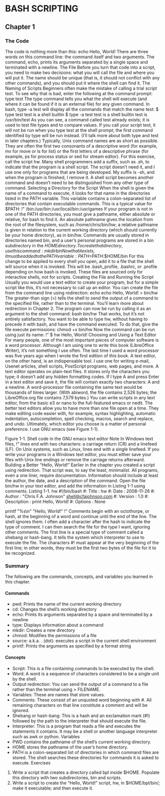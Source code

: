 # BASH SCRIPTING

## Chapter 1

### The Code

The code is nothing more than this:
echo Hello, World!
There are three words on this command line: the command itself and two arguments. The command, echo, prints its arguments separated by a single space and terminated with a newline.
The File
Before you turn that code into a script, you need to make two decisions: what you will call the file and where you will put it. The name should be unique (that is, it should not conflict with any other commands), and you should put it where the shell can find it.
The Naming of Scripts
Beginners often make the mistake of calling a trial script test. To see why that is bad, enter the following at the command prompt:
type test
The type command tells you what the shell will execute (and where it can be found if it is an external file) for any given command. In bash, type -a test will display all the commands that match the name test:
$ type test
test is a shell builtin
$ type -a test
test is a shell builtin
test is /usr/bin/test
As you can see, a command called test already exists; it is used to test file types and to compare values. If you call your script test, it will not be run when you type test at the shell prompt; the first command identified by type will be run instead. (I’ll talk more about both type and test in later chapters.)
Typically, Unix command names are as short as possible. They are often the first two consonants of a descriptive word (for example, mv for move or ls for list) or the first letters of a descriptive phrase (for example, ps for process status or sed for stream editor).
For this exercise, call the script hw. Many shell programmers add a suffix, such as .sh, to indicate that the program is a shell script. The script doesn’t need it, and I use one only for programs that are being developed. My suffix is -sh, and when the program is finished, I remove it. A shell script becomes another command and doesn’t need to be distinguished from any other type of command.
Selecting a Directory for the Script
When the shell is given the name of a command to execute, it looks for that name in the directories listed in the PATH variable. This variable contains a colon-separated list of directories that contain executable commands. This is a typical value for $PATH:
!"
/bin:/usr/bin:/usr/local/bin:/usr/games
If your program is not in one of the PATH directories, you must give a pathname, either absolute or relative, for bash to find it. An absolute pathname gives the location from the root of the filesystem, such as /home/chris/bin/hw; a relative pathname is given in relation to the current working directory (which should currently be your home directory), as in bin/hw.
Commands are usually stored in directories named bin, and a user’s personal programs are stored in a bin subdirectory in the $HOME directory. To create that directory, use this command:
mkdir bin
Now that it exists, it must be added to the PATH variable:
PATH=$PATH:$HOME/bin
For this change to be applied to every shell you open, add it to a file that the shell will source when it is invoked. This will be .bash_profile, .bashrc, or .profile depending on how bash is invoked. These files are sourced only for interactive shells, not for scripts.
Creating the File and Running the Script
Usually you would use a text editor to create your program, but for a simple script like this, it’s not necessary to call up an editor. You can create the file from the command line using redirection:
echo echo Hello, World! > bin/hw
The greater-than sign (>) tells the shell to send the output of a command to the specified file, rather than to the terminal. You’ll learn more about redirection in Chapter 2.
The program can now be run by calling it as an argument to the shell command:
bash bin/hw
That works, but it’s not entirely satisfactory. You want to be able to type hw, without having to precede it with bash, and have the command executed. To do that, give the file execute permissions:
chmod +x bin/hw
Now the command can be run using just its name:
!"
$ hw
Hello, World!
Choosing and Using a Text Editor
For many people, one of the most important pieces of computer software is a word processor. Although I am using one to write this book (LibreOffice Writer), it’s not something I use often. The last time I used a word processor was five years ago when I wrote the first edition of this book. A text editor, on the other hand, is an indispensable tool. I use one for writing e-mail, Usenet articles, shell scripts, PostScript programs, web pages, and more.
A text editor operates on plain-text files. It stores only the characters you type; it doesn’t add any hidden formatting codes. If I type A and press Enter in a text editor and save it, the file will contain exactly two characters: A and a newline. A word-processor file containing the same text would be thousands of times larger. (With abiword, the file contains 2,526 bytes; the LibreOffice.org file contains 7,579 bytes.)
You can write scripts in any text editor, from the basic e3 or nano to the full-featured emacs or nedit. The better text editors allow you to have more than one file open at a time. They make editing code easier with, for example, syntax highlighting, automatic indentation, autocompletion, spell checking, macros, search and replace, and undo. Ultimately, which editor you choose is a matter of personal preference. I use GNU emacs (see Figure 1-1).

Figure 1-1. Shell code in the GNU emacs text editor
Note In Windows text files, !” lines end with two characters: a carriage return (CR) and a linefeed (LF). On Unix systems, such as Linux, lines end with a single linefeed. If you write your programs in a Windows text editor, you must either save your files with Unix line endings or remove the carriage returns afterward.
Building a Better “Hello, World!”
Earlier in the chapter you created a script using redirection. That script was, to say the least, minimalist. All programs, even a one liner, require documentation. Information should include at least the author, the date, and a description of the command. Open the file bin/hw in your text editor, and add the information in Listing 1-1 using comments.
Listing 1-1. hw
#!/bin/bash
#: Title : hw
#: Date : 2008-11-26
#: Author : "Chris F.A. Johnson" <shell@cfajohnson.com>
#: Version : 1.0
#: Description : print Hello, World!
#: Options : None

printf "%s\n" "Hello, World!" !"
Comments begin with an octothorpe, or hash, at the beginning of a word and continue until the end of the line. The shell ignores them. I often add a character after the hash to indicate the type of comment. I can then search the file for the type I want, ignoring other comments.
The first line is a special type of comment called a shebang or hash-bang. It tells the system which interpreter to use to execute the file. The characters #! must appear at the very beginning of the first line; in other words, they must be the first two bytes of the file for it to be recognized.

### Summary

The following are the commands, concepts, and variables you learned in this chapter.

#### Commands

- pwd: Prints the name of the current working directory
- cd: Changes the shell’s working directory
- echo: Prints its arguments separated by a space and terminated by a newline
- type: Displays information about a command
- mkdir: Creates a new directory
- chmod: Modifies the permissions of a file
- source: a.k.a. . (dot): executes a script in the current shell environment
- printf: Prints the arguments as specified by a format string

#### Concepts

- Script: This is a file containing commands to be executed by the shell.
- Word: A word is a sequence of characters considered to be a single unit by the shell.
- Output redirection: You can send the output of a command to a file rather than the terminal using > FILENAME.
- Variables: These are names that store values.
- Comments: These consist of an unquoted word beginning with #. All remaining characters on that line constitute a comment and will be ignored.
- Shebang or hash-bang: This is a hash and an exclamation mark (#!) followed by the path to the interpreter that should execute the file.
- Interpreter: This is a program that reads a file and executes the statements it contains. It may be a shell or another language interpreter such as awk or python.
  Variables
- PWD contains the pathname of the shell’s current working directory.
- HOME stores the pathname of the user’s home directory.
- PATH is a colon-separated list of directories in which command files are stored. The shell searches these directories for commands it is asked to execute.
  Exercises

1. Write a script that creates a directory called bpl inside $HOME. Populate this directory with two subdirectories, bin and scripts.
2. Write a script to create the “Hello, World!” script, hw, in $HOME/bpl/bin/; make it executable; and then execute it.
